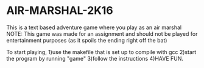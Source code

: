 # AIR-MARSHAL-2K16
This is a text based adventure game where you play as an air marshal
NOTE: This game was made for an assignment and should not be played for entertainment purposes (as it spoils the ending right off the bat)

To start playing, 
  1)use the makefile that is set up to compile with gcc
  2)start the program by running "game"
  3)follow the instructions
  4)HAVE FUN.
